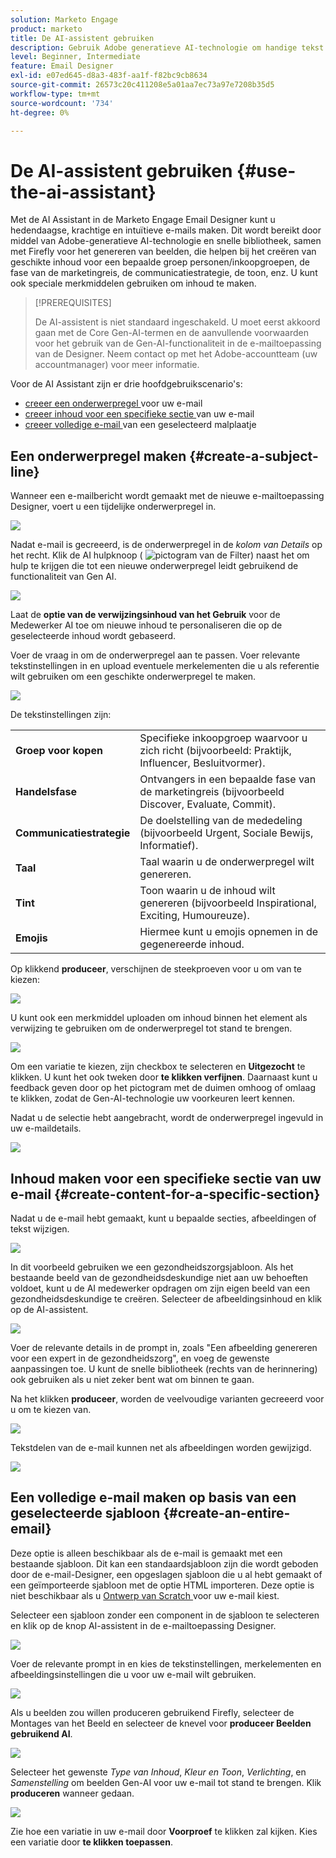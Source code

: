 ```yaml
---
solution: Marketo Engage
product: marketo
title: De AI-assistent gebruiken
description: Gebruik Adobe generatieve AI-technologie om handige tekst en/of afbeeldingen aan uw e-mails toe te voegen.
level: Beginner, Intermediate
feature: Email Designer
exl-id: e07ed645-d8a3-483f-aa1f-f82bc9cb8634
source-git-commit: 26573c20c411208e5a01aa7ec73a97e7208b35d5
workflow-type: tm+mt
source-wordcount: '734'
ht-degree: 0%

---
```


# De AI-assistent gebruiken {#use-the-ai-assistant}

Met de AI Assistant in de Marketo Engage Email Designer kunt u hedendaagse, krachtige en intuïtieve e-mails maken. Dit wordt bereikt door middel van Adobe-generatieve AI-technologie en snelle bibliotheek, samen met Firefly voor het genereren van beelden, die helpen bij het creëren van geschikte inhoud voor een bepaalde groep personen/inkoopgroepen, de fase van de marketingreis, de communicatiestrategie, de toon, enz. U kunt ook speciale merkmiddelen gebruiken om inhoud te maken.

>[!PREREQUISITES]
>
>De AI-assistent is niet standaard ingeschakeld. U moet eerst akkoord gaan met de Core Gen-AI-termen en de aanvullende voorwaarden voor het gebruik van de Gen-AI-functionaliteit in de e-mailtoepassing van de Designer. Neem contact op met het Adobe-accountteam (uw accountmanager) voor meer informatie.

Voor de AI Assistant zijn er drie hoofdgebruikscenario&#39;s:

* [ creeer een onderwerpregel ](#create-a-subject-line) voor uw e-mail
* [ creeer inhoud voor een specifieke sectie ](#create-content-for-a-specific-section) van uw e-mail
* [ creeer volledige e-mail ](#create-an-entire-email) van een geselecteerd malplaatje

## Een onderwerpregel maken {#create-a-subject-line}

Wanneer een e-mailbericht wordt gemaakt met de nieuwe e-mailtoepassing Designer, voert u een tijdelijke onderwerpregel in.

![](assets/use-the-ai-assistant-1.png)

Nadat e-mail is gecreeerd, is de onderwerpregel in de _kolom van Details_ op het recht. Klik de AI hulpknoop ( ![ pictogram van de Filter ](assets/icon-ai-assistant.png)) naast het om hulp te krijgen die tot een nieuwe onderwerpregel leidt gebruikend de functionaliteit van Gen AI.

![](assets/use-the-ai-assistant-2.png)

Laat de **optie van de verwijzingsinhoud van het Gebruik** voor de Medewerker AI toe om nieuwe inhoud te personaliseren die op de geselecteerde inhoud wordt gebaseerd.

Voer de vraag in om de onderwerpregel aan te passen. Voer relevante tekstinstellingen in en upload eventuele merkelementen die u als referentie wilt gebruiken om een geschikte onderwerpregel te maken.

![](assets/use-the-ai-assistant-3.png)

De tekstinstellingen zijn:

<table><tbody>
  <tr>
    <td style="width:25%"><b>Groep voor kopen</b></td>
    <td>Specifieke inkoopgroep waarvoor u zich richt (bijvoorbeeld: Praktijk, Influencer, Besluitvormer).</td>
  </tr>
  <tr>
    <td style="width:25%"><b>Handelsfase</b></td>
    <td>Ontvangers in een bepaalde fase van de marketingreis (bijvoorbeeld Discover, Evaluate, Commit).</td>
  </tr>
  <tr>
    <td style="width:25%"><b>Communicatiestrategie</b></td>
    <td>De doelstelling van de mededeling (bijvoorbeeld Urgent, Sociale Bewijs, Informatief).</td>
  </tr>
  <tr>
    <td style="width:25%"><b>Taal</b></td>
    <td>Taal waarin u de onderwerpregel wilt genereren.</td>
  </tr>
  <tr>
    <td style="width:25%"><b>Tint</b></td>
    <td>Toon waarin u de inhoud wilt genereren (bijvoorbeeld Inspirational, Exciting, Humoureuze).</td>
  </tr>
  <tr>
    <td style="width:25%"><b>Emojis</b></td>
    <td>Hiermee kunt u emojis opnemen in de gegenereerde inhoud.</td>
  </tr>
</tbody>
</table>

Op klikkend **produceer**, verschijnen de steekproeven voor u om van te kiezen:

![](assets/use-the-ai-assistant-4.png)

U kunt ook een merkmiddel uploaden om inhoud binnen het element als verwijzing te gebruiken om de onderwerpregel tot stand te brengen.

![](assets/use-the-ai-assistant-5.png)

Om een variatie te kiezen, zijn checkbox te selecteren en **Uitgezocht** te klikken. U kunt het ook tweken door **te klikken verfijnen**. Daarnaast kunt u feedback geven door op het pictogram met de duimen omhoog of omlaag te klikken, zodat de Gen-AI-technologie uw voorkeuren leert kennen.

Nadat u de selectie hebt aangebracht, wordt de onderwerpregel ingevuld in uw e-maildetails.

![](assets/use-the-ai-assistant-6.png)

## Inhoud maken voor een specifieke sectie van uw e-mail {#create-content-for-a-specific-section}

Nadat u de e-mail hebt gemaakt, kunt u bepaalde secties, afbeeldingen of tekst wijzigen.

![](assets/use-the-ai-assistant-7.png)

In dit voorbeeld gebruiken we een gezondheidszorgsjabloon. Als het bestaande beeld van de gezondheidsdeskundige niet aan uw behoeften voldoet, kunt u de AI medewerker opdragen om zijn eigen beeld van een gezondheidsdeskundige te creëren. Selecteer de afbeeldingsinhoud en klik op de AI-assistent.

![](assets/use-the-ai-assistant-8.png)

Voer de relevante details in de prompt in, zoals &quot;Een afbeelding genereren voor een expert in de gezondheidszorg&quot;, en voeg de gewenste aanpassingen toe. U kunt de snelle bibliotheek (rechts van de herinnering) ook gebruiken als u niet zeker bent wat om binnen te gaan.

Na het klikken **produceer**, worden de veelvoudige varianten gecreeerd voor u om te kiezen van.

![](assets/use-the-ai-assistant-9.png)

Tekstdelen van de e-mail kunnen net als afbeeldingen worden gewijzigd.

![](assets/use-the-ai-assistant-10.png)

## Een volledige e-mail maken op basis van een geselecteerde sjabloon {#create-an-entire-email}

Deze optie is alleen beschikbaar als de e-mail is gemaakt met een bestaande sjabloon. Dit kan een standaardsjabloon zijn die wordt geboden door de e-mail-Designer, een opgeslagen sjabloon die u al hebt gemaakt of een geïmporteerde sjabloon met de optie HTML importeren. Deze optie is niet beschikbaar als u [ Ontwerp van Scratch ](/help/marketo/product-docs/email-marketing/email-designer/email-authoring.md#design-from-scratch) voor uw e-mail kiest.

Selecteer een sjabloon zonder een component in de sjabloon te selecteren en klik op de knop AI-assistent in de e-mailtoepassing Designer.

![](assets/use-the-ai-assistant-11.png)

Voer de relevante prompt in en kies de tekstinstellingen, merkelementen en afbeeldingsinstellingen die u voor uw e-mail wilt gebruiken.

![](assets/use-the-ai-assistant-12.png)

Als u beelden zou willen produceren gebruikend Firefly, selecteer de Montages van het Beeld en selecteer de knevel voor **produceer Beelden gebruikend AI**.

![](assets/use-the-ai-assistant-13.png)

Selecteer het gewenste _Type van Inhoud_, _Kleur en Toon_, _Verlichting_, en _Samenstelling_ om beelden Gen-AI voor uw e-mail tot stand te brengen. Klik **produceren** wanneer gedaan.

![](assets/use-the-ai-assistant-14.png)

Zie hoe een variatie in uw e-mail door **Voorproef** te klikken zal kijken. Kies een variatie door **te klikken toepassen**.
